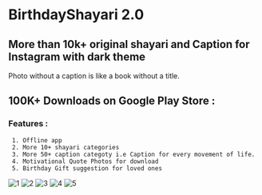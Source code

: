 # BirthdayShayari 2.0
## More than 10k+ original shayari and Caption for Instagram with dark theme
Photo without a caption is like a book without a title.


## 100K+ Downloads on Google Play Store : 

### Features :
     1. Offline app
     2. More 10+ shayari categories
     3. More 50+ caption categoty i.e Caption for every movement of life.
     4. Motivational Quote Photos for download
     5. Birthday Gift suggestion for loved ones
     
     
![1](https://user-images.githubusercontent.com/56028279/87851698-f846a980-c918-11ea-910f-48979d5d343f.png)
![2](https://user-images.githubusercontent.com/56028279/87851701-009ee480-c919-11ea-8bd6-d73053ef7e1a.png)
![3](https://user-images.githubusercontent.com/56028279/87851705-04326b80-c919-11ea-832e-1e12890c126d.png)
![4](https://user-images.githubusercontent.com/56028279/87851707-08f71f80-c919-11ea-8a93-0e30dda8f657.png)
![5](https://user-images.githubusercontent.com/56028279/87851711-0eed0080-c919-11ea-9a5d-d3612558c940.png)
